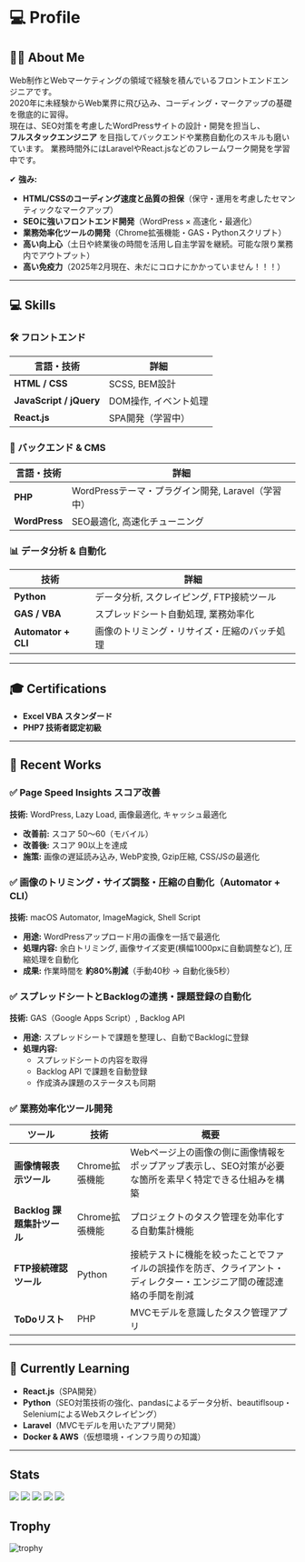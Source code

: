 # 💻 Profile

## 👨‍💻 About Me
Web制作とWebマーケティングの領域で経験を積んでいるフロントエンドエンジニアです。  
2020年に未経験からWeb業界に飛び込み、コーディング・マークアップの基礎を徹底的に習得。  
現在は、SEO対策を考慮したWordPressサイトの設計・開発を担当し、  
**フルスタックエンジニア** を目指してバックエンドや業務自動化のスキルも磨いています。
業務時間外にはLaravelやReact.jsなどのフレームワーク開発を学習中です。

✔ **強み:**  
- **HTML/CSSのコーディング速度と品質の担保**（保守・運用を考慮したセマンティックなマークアップ）
- **SEOに強いフロントエンド開発**（WordPress × 高速化・最適化）  
- **業務効率化ツールの開発**（Chrome拡張機能・GAS・Pythonスクリプト）
- **高い向上心**（土日や終業後の時間を活用し自主学習を継続。可能な限り業務内でアウトプット）
- **高い免疫力**（2025年2月現在、未だにコロナにかかっていません！！！）

---


## 💻 Skills  

### 🛠 フロントエンド  
| 言語・技術 | 詳細 |
|------------|------|
| **HTML / CSS** | SCSS, BEM設計 |
| **JavaScript / jQuery** | DOM操作, イベント処理 |
| **React.js** | SPA開発（学習中） |

### 🔗 バックエンド & CMS  
| 言語・技術 | 詳細 |
|------------|------|
| **PHP** | WordPressテーマ・プラグイン開発, Laravel（学習中） |
| **WordPress** | SEO最適化, 高速化チューニング |

### 📊 データ分析 & 自動化  
| 技術 | 詳細 |
|------|------|
| **Python** | データ分析, スクレイピング, FTP接続ツール |
| **GAS / VBA** | スプレッドシート自動処理, 業務効率化 |
| **Automator + CLI** | 画像のトリミング・リサイズ・圧縮のバッチ処理 |

---

## 🎓 Certifications  
- **Excel VBA スタンダード**  
- **PHP7 技術者認定初級**  

---

## 🚀 Recent Works  

### ✅ Page Speed Insights スコア改善  
**技術:** WordPress, Lazy Load, 画像最適化, キャッシュ最適化  
- **改善前:** スコア 50〜60（モバイル）  
- **改善後:** スコア 90以上を達成  
- **施策:** 画像の遅延読み込み, WebP変換, Gzip圧縮, CSS/JSの最適化  

### ✅ 画像のトリミング・サイズ調整・圧縮の自動化（Automator + CLI）  
**技術:** macOS Automator, ImageMagick, Shell Script  
- **用途:** WordPressアップロード用の画像を一括で最適化  
- **処理内容:** 余白トリミング, 画像サイズ変更(横幅1000pxに自動調整など), 圧縮処理を自動化  
- **成果:** 作業時間を **約80%削減**（手動40秒 → 自動化後5秒）  

### ✅ スプレッドシートとBacklogの連携・課題登録の自動化  
**技術:** GAS（Google Apps Script）, Backlog API  
- **用途:** スプレッドシートで課題を整理し、自動でBacklogに登録  
- **処理内容:**  
  - スプレッドシートの内容を取得  
  - Backlog API で課題を自動登録  
  - 作成済み課題のステータスも同期  

### ✅ 業務効率化ツール開発  
| ツール | 技術 | 概要 |
|--------|------|------|
| **画像情報表示ツール** | Chrome拡張機能 | Webページ上の画像の側に画像情報をポップアップ表示し、SEO対策が必要な箇所を素早く特定できる仕組みを構築 |
| **Backlog 課題集計ツール** | Chrome拡張機能 | プロジェクトのタスク管理を効率化する自動集計機能 |
| **FTP接続確認ツール** | Python | 接続テストに機能を絞ったことでファイルの誤操作を防ぎ、クライアント・ディレクター・エンジニア間の確認連絡の手間を削減 |
| **ToDoリスト** | PHP | MVCモデルを意識したタスク管理アプリ |

---

## 🌱 Currently Learning  
- **React.js**（SPA開発）  
- **Python**（SEO対策技術の強化、pandasによるデータ分析、beautiflsoup・SeleniumによるWebスクレイピング）  
- **Laravel**（MVCモデルを用いたアプリ開発）
- **Docker & AWS**（仮想環境・インフラ周りの知識） 

---


## Stats
![](http://github-profile-summary-cards.vercel.app/api/cards/profile-details?username=hideomasuda&theme=gruvbox)
![](http://github-profile-summary-cards.vercel.app/api/cards/repos-per-language?username=hideomasuda&theme=gruvbox)
![](http://github-profile-summary-cards.vercel.app/api/cards/most-commit-language?username=hideomasuda&theme=gruvbox)
![](http://github-profile-summary-cards.vercel.app/api/cards/stats?username=hideomasuda&theme=gruvbox)
![](http://github-profile-summary-cards.vercel.app/api/cards/productive-time?username=hideomasuda&theme=gruvbox&utcOffset=9)

## Trophy
![trophy](https://github-profile-trophy.vercel.app/?username=hideomasuda&theme=gruvbox)
